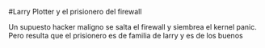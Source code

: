 #Larry Plotter y el prisionero del firewall

Un supuesto hacker maligno se salta el firewall y siembrea el kernel panic.
Pero resulta que el prisionero es de familia de larry y es de los buenos

